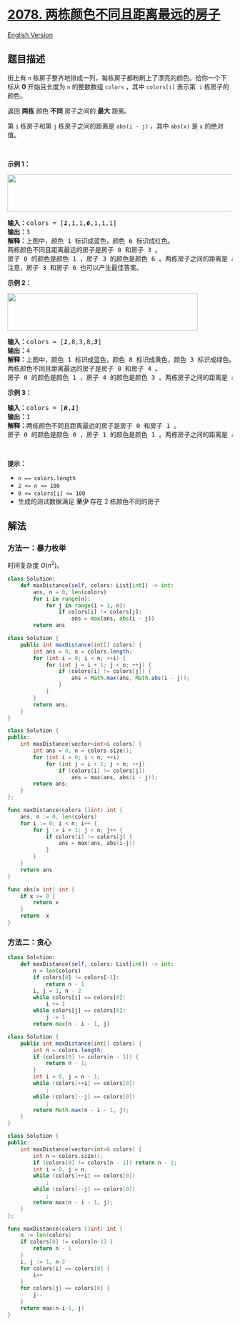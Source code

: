 # [2078. 两栋颜色不同且距离最远的房子](https://leetcode.cn/problems/two-furthest-houses-with-different-colors)

[English Version](/solution/2000-2099/2078.Two%20Furthest%20Houses%20With%20Different%20Colors/README_EN.md)

<!-- tags:贪心,数组 -->

<!-- difficulty:简单 -->

## 题目描述

<!-- 这里写题目描述 -->

<p>街上有 <code>n</code> 栋房子整齐地排成一列，每栋房子都粉刷上了漂亮的颜色。给你一个下标从 <strong>0</strong> 开始且长度为 <code>n</code> 的整数数组 <code>colors</code> ，其中 <code>colors[i]</code> 表示第&nbsp; <code>i</code> 栋房子的颜色。</p>

<p>返回 <strong>两栋</strong> 颜色 <strong>不同</strong> 房子之间的 <strong>最大</strong> 距离。</p>

<p>第 <code>i</code> 栋房子和第 <code>j</code> 栋房子之间的距离是 <code>abs(i - j)</code> ，其中 <code>abs(x)</code> 是 <code>x</code> 的绝对值。</p>

<p>&nbsp;</p>

<p><strong>示例 1：</strong></p>

<p><img alt="" src="https://fastly.jsdelivr.net/gh/doocs/leetcode@main/solution/2000-2099/2078.Two%20Furthest%20Houses%20With%20Different%20Colors/images/eg1.png" style="width: 610px; height: 84px;" /></p>

<pre>
<strong>输入：</strong>colors = [<strong><em>1</em></strong>,1,1,<em><strong>6</strong></em>,1,1,1]
<strong>输出：</strong>3
<strong>解释：</strong>上图中，颜色 1 标识成蓝色，颜色 6 标识成红色。
两栋颜色不同且距离最远的房子是房子 0 和房子 3 。
房子 0 的颜色是颜色 1 ，房子 3 的颜色是颜色 6 。两栋房子之间的距离是 abs(0 - 3) = 3 。
注意，房子 3 和房子 6 也可以产生最佳答案。
</pre>

<p><strong>示例 2：</strong></p>

<p><img alt="" src="https://fastly.jsdelivr.net/gh/doocs/leetcode@main/solution/2000-2099/2078.Two%20Furthest%20Houses%20With%20Different%20Colors/images/eg2.png" style="width: 426px; height: 84px;" /></p>

<pre>
<strong>输入：</strong>colors = [<em><strong>1</strong></em>,8,3,8,<em><strong>3</strong></em>]
<strong>输出：</strong>4
<strong>解释：</strong>上图中，颜色 1 标识成蓝色，颜色 8 标识成黄色，颜色 3 标识成绿色。
两栋颜色不同且距离最远的房子是房子 0 和房子 4 。
房子 0 的颜色是颜色 1 ，房子 4 的颜色是颜色 3 。两栋房子之间的距离是 abs(0 - 4) = 4 。
</pre>

<p><strong>示例 3：</strong></p>

<pre>
<strong>输入：</strong>colors = [<em><strong>0</strong></em>,<em><strong>1</strong></em>]
<strong>输出：</strong>1
<strong>解释：</strong>两栋颜色不同且距离最远的房子是房子 0 和房子 1 。
房子 0 的颜色是颜色 0 ，房子 1 的颜色是颜色 1 。两栋房子之间的距离是 abs(0 - 1) = 1 。
</pre>

<p>&nbsp;</p>

<p><strong>提示：</strong></p>

<ul>
	<li><code>n ==&nbsp;colors.length</code></li>
	<li><code>2 &lt;= n &lt;= 100</code></li>
	<li><code>0 &lt;= colors[i] &lt;= 100</code></li>
	<li>生成的测试数据满足 <strong>至少 </strong>存在 2 栋颜色不同的房子</li>
</ul>

## 解法

### 方法一：暴力枚举

时间复杂度 $O(n^2)$。

<!-- tabs:start -->

```python
class Solution:
    def maxDistance(self, colors: List[int]) -> int:
        ans, n = 0, len(colors)
        for i in range(n):
            for j in range(i + 1, n):
                if colors[i] != colors[j]:
                    ans = max(ans, abs(i - j))
        return ans
```

```java
class Solution {
    public int maxDistance(int[] colors) {
        int ans = 0, n = colors.length;
        for (int i = 0; i < n; ++i) {
            for (int j = i + 1; j < n; ++j) {
                if (colors[i] != colors[j]) {
                    ans = Math.max(ans, Math.abs(i - j));
                }
            }
        }
        return ans;
    }
}
```

```cpp
class Solution {
public:
    int maxDistance(vector<int>& colors) {
        int ans = 0, n = colors.size();
        for (int i = 0; i < n; ++i)
            for (int j = i + 1; j < n; ++j)
                if (colors[i] != colors[j])
                    ans = max(ans, abs(i - j));
        return ans;
    }
};
```

```go
func maxDistance(colors []int) int {
	ans, n := 0, len(colors)
	for i := 0; i < n; i++ {
		for j := i + 1; j < n; j++ {
			if colors[i] != colors[j] {
				ans = max(ans, abs(i-j))
			}
		}
	}
	return ans
}

func abs(x int) int {
	if x >= 0 {
		return x
	}
	return -x
}
```

<!-- tabs:end -->

### 方法二：贪心

<!-- tabs:start -->

```python
class Solution:
    def maxDistance(self, colors: List[int]) -> int:
        n = len(colors)
        if colors[0] != colors[-1]:
            return n - 1
        i, j = 1, n - 2
        while colors[i] == colors[0]:
            i += 1
        while colors[j] == colors[0]:
            j -= 1
        return max(n - i - 1, j)
```

```java
class Solution {
    public int maxDistance(int[] colors) {
        int n = colors.length;
        if (colors[0] != colors[n - 1]) {
            return n - 1;
        }
        int i = 0, j = n - 1;
        while (colors[++i] == colors[0])
            ;
        while (colors[--j] == colors[0])
            ;
        return Math.max(n - i - 1, j);
    }
}
```

```cpp
class Solution {
public:
    int maxDistance(vector<int>& colors) {
        int n = colors.size();
        if (colors[0] != colors[n - 1]) return n - 1;
        int i = 0, j = n;
        while (colors[++i] == colors[0])
            ;
        while (colors[--j] == colors[0])
            ;
        return max(n - i - 1, j);
    }
};
```

```go
func maxDistance(colors []int) int {
	n := len(colors)
	if colors[0] != colors[n-1] {
		return n - 1
	}
	i, j := 1, n-2
	for colors[i] == colors[0] {
		i++
	}
	for colors[j] == colors[0] {
		j--
	}
	return max(n-i-1, j)
}
```

<!-- tabs:end -->

<!-- end -->
